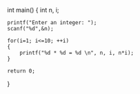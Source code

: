 int main()
{
    int n, i;

    printf("Enter an integer: ");
    scanf("%d",&n);

    for(i=1; i<=10; ++i)
    {
        printf("%d * %d = %d \n", n, i, n*i);
    }
    
    return 0;
}
